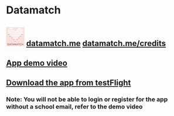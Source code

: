 # Datamatch
## ![alt text](https://github.com/jhcarrington/DatamatchFinal/blob/master/DatamatchLogo.png) [datamatch.me](https://datamatch.me) [datamatch.me/credits](https://datamatch.me/credits)
## [App demo video](https://github.com/jhcarrington/DatamatchFinal/blob/master/DatamatchDemo.mp4)
## [Download the app from testFlight](https://testflight.apple.com/join/CtXP01Ye)
### Note: You will not be able to login or register for the app without a school email, refer to the demo video

